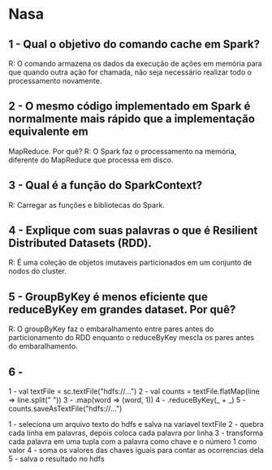 # Nasa

## 1 - Qual o objetivo do comando cache em Spark?
R: O comando armazena os dados da execução de ações em memória para que quando outra ação for chamada, não seja necessário realizar todo o processamento novamente.

## 2 - O mesmo código implementado em Spark é normalmente mais rápido que a implementação equivalente em
MapReduce. Por quê?
R: O Spark faz o processamento na memória, diferente do MapReduce que processa em disco.

## 3 - Qual é a função do SparkContext?
R: Carregar as funções e bibliotecas do Spark.

## 4 - Explique com suas palavras o que é Resilient Distributed Datasets (RDD).
R: É uma coleção de objetos imutaveis particionados em um conjunto de nodos do cluster.

## 5 - GroupByKey é menos eficiente que reduceByKey em grandes dataset. Por quê?
R: O  groupByKey faz o embaralhamento entre pares antes do particionamento do RDD enquanto o  reduceByKey mescla os pares antes do embaralhamento.

## 6 - 
1 - val textFile = sc.textFile("hdfs://...")
2 - val counts = textFile.flatMap(line => line.split(" "))
3 - .map(word => (word, 1))
4 - .reduceByKey(_ + _)
5 - counts.saveAsTextFile("hdfs://...")

1 - seleciona um arquivo texto do hdfs e salva na variavel textFile
2 - quebra cada linha em palavras, depois coloca cada palavra por linha
3 - transforma cada palavra em uma tupla com a palavra como chave e o número 1 como valor
4 - soma os valores das chaves iguais para contar as ocorrencias dela
5 - salva o resultado no hdfs
